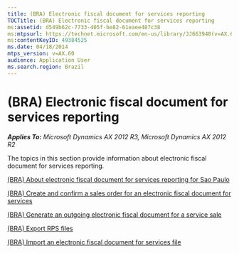 ```yaml
---
title: (BRA) Electronic fiscal document for services reporting
TOCTitle: (BRA) Electronic fiscal document for services reporting
ms:assetid: d549b62c-7733-405f-be82-61eaee487c38
ms:mtpsurl: https://technet.microsoft.com/en-us/library/JJ663940(v=AX.60)
ms:contentKeyID: 49384525
ms.date: 04/18/2014
mtps_version: v=AX.60
audience: Application User
ms.search.region: Brazil
---
```


# (BRA) Electronic fiscal document for services reporting 


_**Applies To:** Microsoft Dynamics AX 2012 R3, Microsoft Dynamics AX 2012 R2_

The topics in this section provide information about electronic fiscal document for services reporting.

[(BRA) About electronic fiscal document for services reporting for Sao Paulo](bra-about-electronic-fiscal-document-for-services-reporting-for-sao-paulo.md)

[(BRA) Create and confirm a sales order for an electronic fiscal document for services](bra-create-and-confirm-a-sales-order-for-an-electronic-fiscal-document-for-services.md)

[(BRA) Generate an outgoing electronic fiscal document for a service sale](bra-generate-an-outgoing-electronic-fiscal-document-for-a-service-sale.md)

[(BRA) Export RPS files](bra-export-rps-files.md)

[(BRA) Import an electronic fiscal document for services file](bra-import-an-electronic-fiscal-document-for-services-file.md)

  


